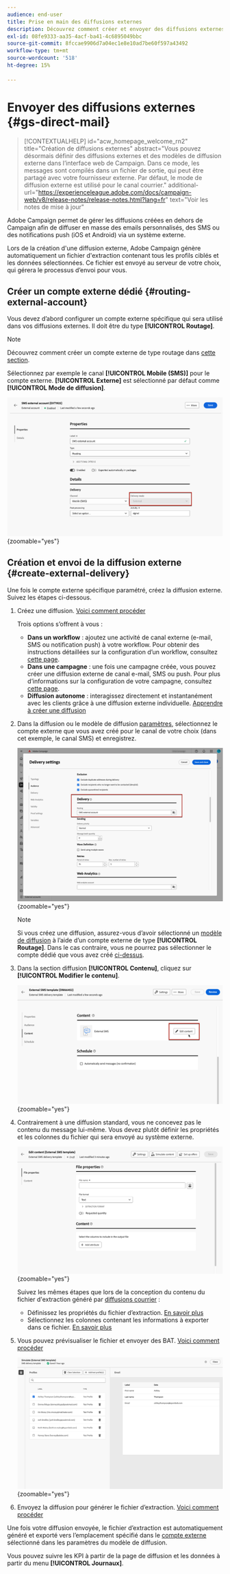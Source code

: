 ```yaml
---
audience: end-user
title: Prise en main des diffusions externes
description: Découvrez comment créer et envoyer des diffusions externes à l’aide d’Adobe Campaign Web
exl-id: 08fe9333-aa35-4acf-ba41-4c6895049bbc
source-git-commit: 8fccae9906d7a04ec1e8e10ad7be60f597a43492
workflow-type: tm+mt
source-wordcount: '518'
ht-degree: 15%

---
```


# Envoyer des diffusions externes {#gs-direct-mail}

>[!CONTEXTUALHELP]
>id="acw_homepage_welcome_rn2"
>title="Création de diffusions externes"
>abstract="Vous pouvez désormais définir des diffusions externes et des modèles de diffusion externe dans l’interface web de Campaign. Dans ce mode, les messages sont compilés dans un fichier de sortie, qui peut être partagé avec votre fournisseur externe. Par défaut, le mode de diffusion externe est utilisé pour le canal courrier."
>additional-url="https://experienceleague.adobe.com/docs/campaign-web/v8/release-notes/release-notes.html?lang=fr" text="Voir les notes de mise à jour"


Adobe Campaign permet de gérer les diffusions créées en dehors de Campaign afin de diffuser en masse des emails personnalisés, des SMS ou des notifications push (iOS et Android) via un système externe.

<!--The supported channels are Email, Mobile (SMS), and Push (iOs and Android).-->

Lors de la création d&#39;une diffusion externe, Adobe Campaign génère automatiquement un fichier d&#39;extraction contenant tous les profils ciblés et les données sélectionnées. Ce fichier est envoyé au serveur de votre choix, qui gérera le processus d’envoi pour vous.

## Créer un compte externe dédié {#routing-external-account}

Vous devez d’abord configurer un compte externe spécifique qui sera utilisé dans vos diffusions externes. Il doit être du type **[!UICONTROL Routage]**.

>[!NOTE]
>
>Découvrez comment créer un compte externe de type routage dans [cette section](../administration/external-account.md#routing).

Sélectionnez par exemple le canal **[!UICONTROL Mobile (SMS)]** pour le compte externe. **[!UICONTROL Externe]** est sélectionné par défaut comme **[!UICONTROL Mode de diffusion]**.

![](../administration/assets/external-account-delivery-mode.png){zoomable="yes"}

## Création et envoi de la diffusion externe {#create-external-delivery}

Une fois le compte externe spécifique paramétré, créez la diffusion externe. Suivez les étapes ci-dessous.

1. Créez une diffusion. [Voici comment procéder](create-deliveries.md)

   Trois options s’offrent à vous :

   * **Dans un workflow** : ajoutez une activité de canal externe (e-mail, SMS ou notification push) à votre workflow. Pour obtenir des instructions détaillées sur la configuration d’un workflow, consultez [cette page](../workflows/gs-workflow-creation.md).
   * **Dans une campagne** : une fois une campagne créée, vous pouvez créer une diffusion externe de canal e-mail, SMS ou push. Pour plus d’informations sur la configuration de votre campagne, consultez [cette page](../campaigns/gs-campaigns.md).
   * **Diffusion autonome** : interagissez directement et instantanément avec les clients grâce à une diffusion externe individuelle. [Apprendre à créer une diffusion](../msg/gs-deliveries.md)

1. Dans la diffusion ou le modèle de diffusion [paramètres](../advanced-settings/delivery-settings.md), sélectionnez le compte externe que vous avez créé pour le canal de votre choix (dans cet exemple, le canal SMS) et enregistrez.

   ![](assets/external-delivery-routing.png){zoomable="yes"}

   >[!NOTE]
   >
   >Si vous créez une diffusion, assurez-vous d’avoir sélectionné un [modèle de diffusion](delivery-template.md) à l’aide d’un compte externe de type **[!UICONTROL Routage]**. Dans le cas contraire, vous ne pourrez pas sélectionner le compte dédié que vous avez créé [ci-dessus](#routing-external-account).

1. Dans la section diffusion **[!UICONTROL Contenu]**, cliquez sur **[!UICONTROL Modifier le contenu]**.

   ![](assets/external-delivery-edit-content.png){zoomable="yes"}

1. Contrairement à une diffusion standard, vous ne concevez pas le contenu du message lui-même. Vous devez plutôt définir les propriétés et les colonnes du fichier qui sera envoyé au système externe.

   ![](assets/external-delivery-file-properties.png){zoomable="yes"}

   Suivez les mêmes étapes que lors de la conception du contenu du fichier d&#39;extraction généré par [diffusions courrier](../direct-mail/content-direct-mail.md) :

   * Définissez les propriétés du fichier d’extraction. [En savoir plus](../direct-mail/content-direct-mail.md#properties)
   * Sélectionnez les colonnes contenant les informations à exporter dans ce fichier. [En savoir plus](../direct-mail/content-direct-mail.md#content)

1. Vous pouvez prévisualiser le fichier et envoyer des BAT<!--not in UI right now - to check-->. [Voici comment procéder](../direct-mail/send-direct-mail.md#preview-dm)

   ![](assets/external-delivery-simulate.png){zoomable="yes"}

1. Envoyez la diffusion pour générer le fichier d’extraction. [Voici comment procéder](../direct-mail/send-direct-mail.md#send-dm)

Une fois votre diffusion envoyée, le fichier d’extraction est automatiquement généré et exporté vers l’emplacement spécifié dans le [compte externe](../administration/external-account.md#create-ext-account) sélectionné dans les paramètres du modèle de diffusion.

Vous pouvez suivre les KPI à partir de la page de diffusion et les données à partir du menu **[!UICONTROL Journaux]**.
